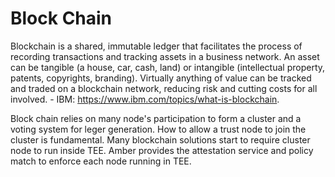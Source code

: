 # Block Chain
Blockchain is a shared, immutable ledger that facilitates the process of recording transactions and tracking assets in a business network. An asset can be tangible (a house, car, cash, land) or intangible (intellectual property, patents, copyrights, branding). Virtually anything of value can be tracked and traded on a blockchain network, reducing risk and cutting costs for all involved. - IBM: https://www.ibm.com/topics/what-is-blockchain.

Block chain relies on many node's participation to form a cluster and a voting system for leger generation. How to allow a trust node to join the cluster is fundamental. Many blockchain solutions start to require cluster node to run inside TEE. Amber provides the attestation service and policy match to enforce each node running in TEE.
